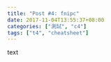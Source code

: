 ```yaml
---
title: "Post #4: fnipc"
date: 2017-11-04T13:55:37+08:00
categories: ["測試", "c4"]
tags: ["t4", "cheatsheet"]
---
```


text

